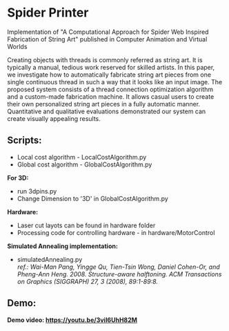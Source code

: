 # Spider Printer
Implementation of "A Computational Approach for Spider Web Inspired Fabrication of String Art" published in Computer Animation and Virtual Worlds 

Creating objects with threads is commonly referred as string art. It is typically a manual, tedious work reserved for skilled artists. In this paper, we investigate how to automatically fabricate string art pieces from one single continuous thread in such a way that it looks like an input image. The proposed system consists of a thread connection optimization algorithm and a custom-made fabrication machine. It allows casual users to create their own personalized string art pieces in a fully automatic manner. Quantitative and qualitative evaluations demonstrated our system can create visually appealing results.

## Scripts:
 - Local cost algorithm - LocalCostAlgorithm.py
 - Global cost algorithm - GlobalCostAlgorithm.py

**For 3D:**
 - run 3dpins.py
 - Change Dimension to '3D' in GlobalCostAlgorithm.py

**Hardware:**
 - Laser cut layots can be found in hardware folder
 - Processing code for controlling hardware - in hardware/MotorControl
 
**Simulated Annealing implementation:**
 - simulatedAnnealing.py </br>
 *ref.: Wai-Man Pang, Yingge Qu, Tien-Tsin Wong, Daniel Cohen-Or, and Pheng-Ann Heng. 2008.
Structure-aware halftoning. ACM Transactions on Graphics (SIGGRAPH) 27, 3 (2008), 89:1-89:8.*
 
## Demo:

**Demo video: https://youtu.be/3viI6UhH82M**
